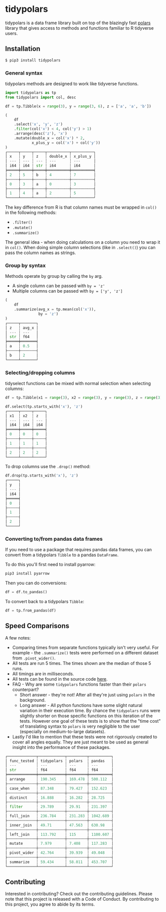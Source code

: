 # tidypolars

tidypolars is a data frame library built on top of the blazingly fast [polars](https://github.com/pola-rs/polars) library that gives access to methods and functions familiar to R tidyverse users.

## Installation
```bash
$ pip3 install tidypolars
```

### General syntax

tidypolars methods are designed to work like tidyverse functions.

```python
import tidypolars as tp
from tidypolars import col, desc

df = tp.Tibble(x = range(3), y = range(3, 6), z = ['a', 'a', 'b'])

(
    df
    .select('x', 'y', 'z')
    .filter(col('x') < 4, col('y') > 1)
    .arrange(desc('z'), 'x')
    .mutate(double_x = col('x') * 2,
            x_plus_y = col('x') + col('y'))
)
┌─────┬─────┬─────┬──────────┬──────────┐
│ x   ┆ y   ┆ z   ┆ double_x ┆ x_plus_y │
│ --- ┆ --- ┆ --- ┆ ---      ┆ ---      │
│ i64 ┆ i64 ┆ str ┆ i64      ┆ i64      │
╞═════╪═════╪═════╪══════════╪══════════╡
│ 2   ┆ 5   ┆ b   ┆ 4        ┆ 7        │
├╌╌╌╌╌┼╌╌╌╌╌┼╌╌╌╌╌┼╌╌╌╌╌╌╌╌╌╌┼╌╌╌╌╌╌╌╌╌╌┤
│ 0   ┆ 3   ┆ a   ┆ 0        ┆ 3        │
├╌╌╌╌╌┼╌╌╌╌╌┼╌╌╌╌╌┼╌╌╌╌╌╌╌╌╌╌┼╌╌╌╌╌╌╌╌╌╌┤
│ 1   ┆ 4   ┆ a   ┆ 2        ┆ 5        │
└─────┴─────┴─────┴──────────┴──────────┘
```

The key difference from R is that column names must be wrapped in `col()` in the following methods:
* `.filter()`
* `.mutate()`
* `.summarize()`

The general idea - when doing calculations on a column you need to wrap it in `col()`. When doing simple column selections (like in `.select()`) you can pass the column names as strings.

### Group by syntax

Methods operate by group by calling the `by` arg.

* A single column can be passed with `by = 'z'`
* Multiple columns can be passed with `by = ['y', 'z']`

```python
(
    df
    .summarize(avg_x = tp.mean(col('x')),
               by = 'z')
)
┌─────┬───────┐
│ z   ┆ avg_x │
│ --- ┆ ---   │
│ str ┆ f64   │
╞═════╪═══════╡
│ a   ┆ 0.5   │
├╌╌╌╌╌┼╌╌╌╌╌╌╌┤
│ b   ┆ 2     │
└─────┴───────┘
```

### Selecting/dropping columns

tidyselect functions can be mixed with normal selection when selecting columns:

```python
df = tp.Tibble(x1 = range(3), x2 = range(3), y = range(3), z = range(3))

df.select(tp.starts_with('x'), 'z')
┌─────┬─────┬─────┐
│ x1  ┆ x2  ┆ z   │
│ --- ┆ --- ┆ --- │
│ i64 ┆ i64 ┆ i64 │
╞═════╪═════╪═════╡
│ 0   ┆ 0   ┆ 0   │
├╌╌╌╌╌┼╌╌╌╌╌┼╌╌╌╌╌┤
│ 1   ┆ 1   ┆ 1   │
├╌╌╌╌╌┼╌╌╌╌╌┼╌╌╌╌╌┤
│ 2   ┆ 2   ┆ 2   │
└─────┴─────┴─────┘
```

To drop columns use the `.drop()` method:

```python
df.drop(tp.starts_with('x'), 'z')
┌─────┐
│ y   │
│ --- │
│ i64 │
╞═════╡
│ 0   │
├╌╌╌╌╌┤
│ 1   │
├╌╌╌╌╌┤
│ 2   │
└─────┘
```

### Converting to/from pandas data frames

If you need to use a package that requires pandas data frames, you can convert from a tidypolars `Tibble` to
a pandas `DataFrame`.

To do this you'll first need to install pyarrow:

```bash
pip3 install pyarrow
```

Then you can do conversions:

```python
df = df.to_pandas()
```

To convert back to a tidypolars `Tibble`:

```python
df = tp.from_pandas(df)
```

## Speed Comparisons

A few notes:

* Comparing times from separate functions typically isn't very useful. For example - the `.summarize()` tests
  were performed on a different dataset from `.pivot_wider()`.
* All tests are run 5 times. The times shown are the median of those 5 runs.
* All timings are in milliseconds.
* All tests can be found in the source code 
  [here](https://github.com/markfairbanks/tidypolars/blob/main/benchmarks/benchmarks.ipynb).
* FAQ - Why are some `tidypolars` functions faster than their `polars` counterpart?
  + Short answer - they're not! After all they're just using `polars` in the background.
  + Long answer - All python functions have some slight natural variation in their execution time. 
  By chance the `tidypolars` runs were slightly shorter on those specific functions on this
  iteration of the tests. However one goal of these tests is to show that the "time cost" of
  translating syntax to `polars` is very negligible to the
  user (especially on medium-to-large datasets).
* Lastly I'd like to mention that these tests were not rigorously created to cover all angles equally. They are just meant to be used as general insight into the performance of these packages.

```python
┌─────────────┬────────────┬─────────┬──────────┐
│ func_tested ┆ tidypolars ┆ polars  ┆ pandas   │
│ ---         ┆ ---        ┆ ---     ┆ ---      │
│ str         ┆ f64        ┆ f64     ┆ f64      │
╞═════════════╪════════════╪═════════╪══════════╡
│ arrange     ┆ 190.345    ┆ 169.478 ┆ 500.112  │
├╌╌╌╌╌╌╌╌╌╌╌╌╌┼╌╌╌╌╌╌╌╌╌╌╌╌┼╌╌╌╌╌╌╌╌╌┼╌╌╌╌╌╌╌╌╌╌┤
│ case_when   ┆ 87.348     ┆ 79.427  ┆ 152.623  │
├╌╌╌╌╌╌╌╌╌╌╌╌╌┼╌╌╌╌╌╌╌╌╌╌╌╌┼╌╌╌╌╌╌╌╌╌┼╌╌╌╌╌╌╌╌╌╌┤
│ distinct    ┆ 16.888     ┆ 16.282  ┆ 28.725   │
├╌╌╌╌╌╌╌╌╌╌╌╌╌┼╌╌╌╌╌╌╌╌╌╌╌╌┼╌╌╌╌╌╌╌╌╌┼╌╌╌╌╌╌╌╌╌╌┤
│ filter      ┆ 29.789     ┆ 29.91   ┆ 231.397  │
├╌╌╌╌╌╌╌╌╌╌╌╌╌┼╌╌╌╌╌╌╌╌╌╌╌╌┼╌╌╌╌╌╌╌╌╌┼╌╌╌╌╌╌╌╌╌╌┤
│ full_join   ┆ 236.784    ┆ 231.283 ┆ 1042.689 │
├╌╌╌╌╌╌╌╌╌╌╌╌╌┼╌╌╌╌╌╌╌╌╌╌╌╌┼╌╌╌╌╌╌╌╌╌┼╌╌╌╌╌╌╌╌╌╌┤
│ inner_join  ┆ 49.71      ┆ 47.563  ┆ 630.98   │
├╌╌╌╌╌╌╌╌╌╌╌╌╌┼╌╌╌╌╌╌╌╌╌╌╌╌┼╌╌╌╌╌╌╌╌╌┼╌╌╌╌╌╌╌╌╌╌┤
│ left_join   ┆ 113.792    ┆ 115     ┆ 1100.607 │
├╌╌╌╌╌╌╌╌╌╌╌╌╌┼╌╌╌╌╌╌╌╌╌╌╌╌┼╌╌╌╌╌╌╌╌╌┼╌╌╌╌╌╌╌╌╌╌┤
│ mutate      ┆ 7.979      ┆ 7.408   ┆ 117.283  │
├╌╌╌╌╌╌╌╌╌╌╌╌╌┼╌╌╌╌╌╌╌╌╌╌╌╌┼╌╌╌╌╌╌╌╌╌┼╌╌╌╌╌╌╌╌╌╌┤
│ pivot_wider ┆ 42.764     ┆ 39.939  ┆ 49.048   │
├╌╌╌╌╌╌╌╌╌╌╌╌╌┼╌╌╌╌╌╌╌╌╌╌╌╌┼╌╌╌╌╌╌╌╌╌┼╌╌╌╌╌╌╌╌╌╌┤
│ summarize   ┆ 59.434     ┆ 58.011  ┆ 453.707  │
└─────────────┴────────────┴─────────┴──────────┘
```

## Contributing

Interested in contributing? Check out the contributing guidelines. Please note that this project is released with a Code of Conduct. By contributing to this project, you agree to abide by its terms.
